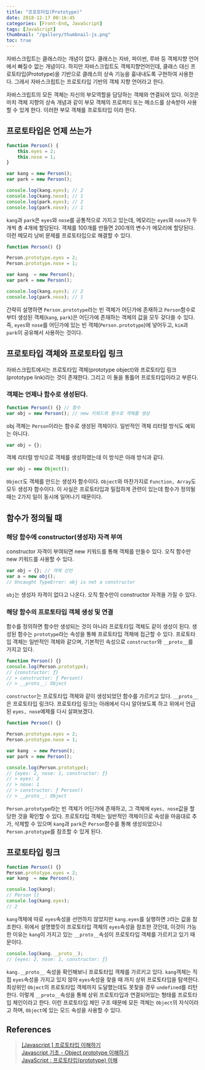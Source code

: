 ```yaml
---
title: "프로토타입(Prototype)"
date: 2018-12-17 08:16:45
categories: [Front-End, JavaScript]
tags: [JavaScript]
thumbnail: "/gallery/thumbnail-js.png"
toc: true
---
```


자바스크립트는 클래스라는 개념이 없다. 클래스는 자바, 파이썬, 루바 등 객체지향 언어에서 빠질수 없는 개념이다. 하지만 자바스크립트도 객체지향언어인데, 클래스 대신 프로토타입(Prototype)을 기반으로 클래스의 상속 기능을 흉내내도록 구현하여 사용한다. 그래서 자바스크립트는 프로토타입 기반의 객체 지향 언어라고 한다.

자바스크립트의 모든 객체는 자신의 부모역할을 담당하는 객체와 연결되어 있다. 이것은 마치 객체 지향의 상속 개념과 같이 부모 객체의 프로퍼티 또는 메소드를 상속받아 사용할 수 있게 한다. 이러한 부모 객체를 프로토타입 이라 한다.

<!-- more -->

## 프로토타입은 언제 쓰는가

```javascript
function Person() {
    this.eyes = 2;
    this.nose = 1;
}

var kang = new Person();
var park = new Person();

console.log(kang.eyes); // 2
console.log(kang.nose); // 1
console.log(park.eyes); // 2
console.log(park.nose); // 1
```

`kang`과 `park`은 `eyes`와 `nose`를 공통적으로 가지고 있는데, 메모리는 `eyes`와 `nose`가 두개씩 총 4개에 할당된다. 객체를 100개를 만들면 200개의 변수가 메모리에 할당된다. 이런 메모리 낭비 문제를 프로토타입으로 해결할 수 있다.

```javascript
function Person() {}

Person.prototype.eyes = 2;
Person.prototype.nose = 1;

var kang  = new Person();
var park = new Person();

console.log(kang.eyes); // 2
console.log(park.nose); // 1
```

간략히 설명하면 `Person.prototype`라는 빈 객체가 어딘가에 존재하고 `Person`함수로부터 생성된 객체(`kang`, `park`)은 어딘가에 존재하는 객체의 값을 모두 갖다쓸 수 있다. 즉, `eyes`와 `nose`를 어딘가에 있는 빈 객체(`Person.prototype`)에 넣어두고, `kim`과 `park`이 공유해서 사용하는 것이다.

## 프로토타입 객체와 프로토타입 링크

자바스크립트에서는 프로토타입 객체(prototype object)와 프로토타입 링크(prototype link)라는 것이 존재한다. 그리고 이 둘을 통틀어 프로토타입이라고 부른다.

### 객체는 언제나 함수로 생성된다.

```javascript
function Person() {} // 함수
var obj = new Person(); // new 키워드와 함수로 객체를 생성
```

obj 객체는 `Person`이라는 함수로 생성된 객체이다. 일반적인 객체 리터럴 방식도 예외는 아니다.

```javascript
var obj = {};
```

객체 리터럴 방식으로 객체를 생성하였는데 이 방식은 아래 방식과 같다.

```javascript
var obj = new Object();
```
`Object`도 객체를 만드는 생성자 함수이다. `Object`와 마찬가지로 `Function, Array`도 모두 생성자 함수이다. 이 사실은 프로토타입과 밀접하게 관련이 있는데 함수가 정의될 때는 2가지 일이 동시에 일어나기 때문이다.

## 함수가 정의될 때

### 해당 함수에 constructor(생성자) 자격 부여
constructor 자격이 부여되면 new 키워드를 통해 객체를 만들수 있다. 오직 함수만 new 키워드를 사용할 수 있다.

```javascript
var obj = {}; // 객체 선언
var a = new obj();
// Uncaught TypeError: obj is not a constructor
```
`obj`는 생성자 자격이 없다고 나온다. 오직 함수만이 constructor 자격을 가질 수 있다.

### 해당 함수의 프로토타입 객체 생성 및 연결

함수를 정의하면 함수만 생성되는 것이 아니라 프로토타입 객체도 같이 생성이 된다. 생성된 함수는 `prototype`라는 속성을 통해 프로토타입 객체에 접근할 수 있다. 프로토타입 객체는 일반적인 객체와 같으며, 기본적인 속성으로 `constructor`와 `__proto__`를 가지고 있다.

```javascript
function Person() {}
console.log(Person.prototype);
// {constructor: ƒ}
// > constructor: ƒ Person()
// > __proto__: Object
```

`constructor`는 프로토타입 객체와 같이 생성되었던 함수를 가르키고 있다. `__proto__`은 프로토타입 링크다. 프로토타입 링크는 아래에서 다시 알아보도록 하고 위에서 언급된 `eyes, nose`예제를 다시 살펴보겠다.

```javascript
function Person() {}

Person.prototype.eyes = 2;
Person.prototype.nose = 1;

var kang  = new Person();
var park = new Person();

console.log(Person.prototype);
// {eyes: 2, nose: 1, constructor: ƒ}
// > eyes: 2
// > nose: 1
// > constructor: ƒ Person()
// > __proto__: Object
```

`Person.prototype`라는 빈 객체가 어딘가에 존재하고, 그 객체에 `eyes, nose`값을 할당한 것을 확인할 수 있다. 프로토타입 객체는 일반적인 객체이므로 속성을 마음대로 추가, 삭제할 수 있으며 `kang`과 `park`은 `Person`함수를 통해 생성되었으니 `Person.prototype`를 참조할 수 있게 된다.

## 프로토타입 링크

```javascript
function Person() {}
Person.prototype.eyes = 2;
var kang  = new Person();

console.log(kang);
// Person {}
console.log(kang.eyes);
// 2
```

`kang`객체에 따로 `eyes`속성을 선언하지 않았지만 `kang.eyes`를 실행하면 `2`라는 값을 참조한다. 위에서 설명했듯이 프로토타입 객체의 `eyes`속성을 참조한 것인데, 이것이 가능한 이유는 `kang`이 가지고 있는 `__proto__`속성이 프로토타입 객체를 가르키고 있기 때문이다.

```javascript
console.log(kang.__proto__);
// {eyes: 2, nose: 1, constructor: ƒ}
```

`kang.__proto__` 속성을 확인해보니 프로토타입 객체를 가르키고 있다. `kang`객체는 직접 `eyes`속성을 가지고 있지 않아 `eyes`속성을 찾을 때 까지 상위 프로토타입을 탐색한다. 최상위인 `Object`의 프로토타입 객체까지 도달했는데도 못찾을 경우 `undefined`를 리턴한다. 이렇게 `__proto__`속성을 통해 상위 프로토타입과 연결되어있는 형태를 프로토타입 체인이라고 한다. 이런 프로토타입 체인 구조 때문에 모든 객체는 `Object`의 자식이라고 하며, `Object`에 있는 모드 속성을 사용할 수 있다.

## References
> [[Javascript ] 프로토타입 이해하기](https://medium.com/@bluesh55/javascript-prototype-이해하기-f8e67c286b67)  
> [Javascript 기초 - Object prototype 이해하기](http://insanehong.kr/post/javascript-prototype)  
> [JavaScript : 프로토타입(prototype) 이해](http://www.nextree.co.kr/p7323)
